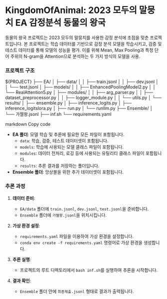 # KingdomOfAnimal: 2023 모두의 말뭉치 EA 감정분석 동물의 왕국

동물의 왕국 프로젝트는 2023 모두의 말뭉치를 사용한 감정 분석에 초점을 맞춘 프로젝트입니다. 본 프로젝트는 학습 데이터를 기반으로 감정 분석 모델을 학습시키고, 검증 및 테스트 데이터를 통해 모델의 성능을 평가. 이를 위해 Mean, Max Pooling과 특정 단어 주위의 N-gram을 Attention으로 분석하는 두 가지 방식의 모델을 사용.

### 프로젝트 구조

${PROJECT}
├── EA/
│ ├── data/
│ │ ├── train.jsonl
│ │ ├── dev.jsonl
│ │ └── test.jsonl
│ ├── models/
│ │ ├── EnhancedPoolingModel2.py
│ │ └── RealAttention5.py
│ ├── modules/
│ │ ├── arg_parser.py
│ │ ├── dataset_preprocessor.py
│ │ ├── logger_module.py
│ │ └── utils.py
│ └── results/
│ ├── ensemble.py
│ ├── inference_logits.py
│ ├── inference_logitslora.py
│ ├── run.py
│ └── runllm.py
├── Ensemble/
│ └── 가젤왕.jsonl
├── inf.sh
└── requirements.yaml

markdown
Copy code

- **EA 폴더**: 모델 학습 및 추론에 필요한 모든 파일이 포함됩니다.
  - `data`: 학습, 검증, 테스트 데이터셋이 포함됩니다.
  - `models`: 학습에 사용되는 모델 클래스 파일이 포함됩니다.
  - `modules`: 데이터 전처리, 로깅 등에 사용되는 유틸리티 클래스 파일이 포함됩니다.
  - `results`: 추론 결과를 저장하는 폴더입니다.
- **Ensemble 폴더**: 앙상블을 위한 추가 데이터셋이 포함됩니다.

### 추론 과정

1. **데이터 준비**:
   - `EA/data` 폴더에 `train.jsonl`, `dev.jsonl`, `test.jsonl`을 준비합니다.
   - `Ensemble` 폴더에 `가젤왕.jsonl`을 위치시킵니다.

2. **가상 환경 설정**:
   - `requirements.yaml` 파일을 이용하여 가상 환경을 설정합니다.
   - ```conda env create -f requirements.yaml``` 명령어로 가상 환경을 생성합니다.

3. **추론 실행**:
   - 프로젝트의 루트 디렉토리에서 `bash inf.sh`를 실행하여 추론을 시작합니다.

4. **결과 확인**:
   - `Ensemble` 폴더 안에 `최종제출.jsonl` 형태로 결과가 출력됩니다.
